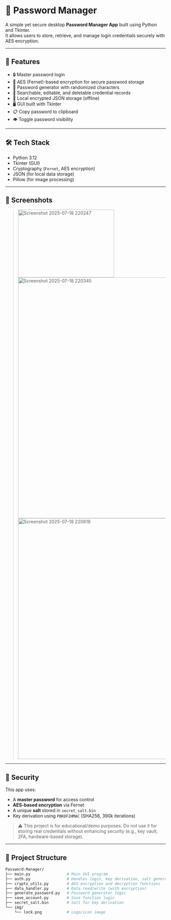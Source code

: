 # 🔐 Password Manager

A simple yet secure desktop **Password Manager App** built using Python and Tkinter.  
It allows users to store, retrieve, and manage login credentials securely with AES encryption.

---

## 🚀 Features

- 🔒 Master password login
- 🔐 AES (Fernet)-based encryption for secure password storage
- 🔑 Password generator with randomized characters
- 🧾 Searchable, editable, and deletable credential records
- 💾 Local encrypted JSON storage (offline)
- 🖥️ GUI built with Tkinter
- 📋 Copy password to clipboard
- 👁️ Toggle password visibility

---

## 🛠️ Tech Stack

- Python 3.12
- Tkinter (GUI)
- Cryptography (`Fernet`, AES encryption)
- JSON (for local data storage)
- Pillow (for image processing)

---

## 🧪 Screenshots

> <img width="302" height="212" alt="Screenshot 2025-07-18 220247" src="https://github.com/user-attachments/assets/b6310463-24fa-4c16-8ca9-2f57e33ba3d1" />
> <img width="1374" height="753" alt="Screenshot 2025-07-18 220345" src="https://github.com/user-attachments/assets/e6dbee1a-7fc6-4234-a69a-8204f57ad677" />
> <img width="1374" height="753" alt="Screenshot 2025-07-18 220618" src="https://github.com/user-attachments/assets/70061933-bc0c-4fd4-8b39-98d0bf566065" />

---

## 🔐 Security

This app uses:
- A **master password** for access control
- **AES-based encryption** via Fernet
- A unique **salt** stored in `secret_salt.bin`
- Key derivation using `PBKDF2HMAC` (SHA256, 390k iterations)

> ⚠️ This project is for educational/demo purposes. Do not use it for storing real credentials without enhancing security (e.g., key vault, 2FA, hardware-based storage).

---

## 📁 Project Structure

```bash
Password-Manager/
├── main.py                # Main GUI program
├── auth.py                # Handles login, key derivation, salt generation
├── crypto_utils.py        # AES encryption and decryption functions
├── data_handler.py        # Data read/write (with encryption)
├── generate_password.py   # Password generator logic
├── save_account.py        # Save function logic
├── secret_salt.bin        # Salt for key derivation
└── img/
    └── lock.png           # Logo/icon image
